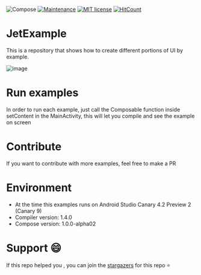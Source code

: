 ![Compose](https://img.shields.io/badge/Compose-1.0.0--alpha03-success)
[![Maintenance](https://img.shields.io/badge/Maintained%3F-yes-green.svg)](https://GitHub.com/Naereen/StrapDown.js/graphs/commit-activity)
[![MIT license](https://img.shields.io/badge/License-MIT-blue.svg)](https://lbesson.mit-license.org/)
[![HitCount](http://hits.dwyl.com/gastsail/JetExample.svg)](http://hits.dwyl.com/gastsail/JetExample)




# JetExample
This is a repository that shows how to create different portions of UI by example.

![image](https://miro.medium.com/max/7086/1*CteVW3NQ6RR4mQ2bsL9SGQ.png)

# Run examples
In order to run each example, just call the Composable function inside setContent in the MainActivity, this will let you compile and see the example on screen


# Contribute
If you want to contribute with more examples, feel free to make a PR

# Environment
- At the time this examples runs on Android Studio Canary 4.2 Preview 2 (Canary 9)
- Compiler version: 1.4.0
- Compose version: 1.0.0-alpha02

# Support 😄
If this repo helped you , you can join the [stargazers](https://github.com/gastsail/TragosApp/stargazers) for this repo ⭐


